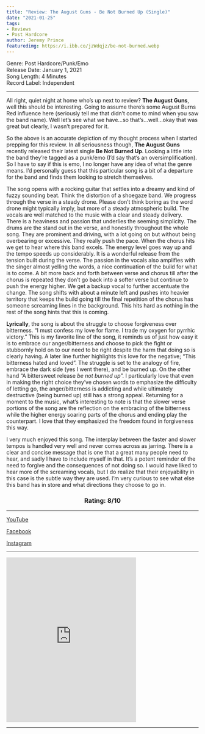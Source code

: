 ```yaml
---
title: "Review: The August Guns - Be Not Burned Up (Single)"
date: "2021-01-25"
tags:
- Reviews
- Post Hardcore
author: Jeremy Prince   
featuredimg: https://i.ibb.co/jzWdqjz/be-not-burned.webp
---
```


Genre: Post Hardcore/Punk/Emo<br>
Release Date: January 1, 2021<br>
Song Length: 4 Minutes<br>
Record Label: Independent<br>

<hr>

All right, quiet night at home who’s up next to review? **The August Guns**, well this should be interesting. Going to assume there’s some August Burns Red influence here (seriously tell me that didn’t come to mind when you saw the band name). Well let’s see what we have…so that’s…well…okay that was great but clearly, I wasn’t prepared for it. 

So the above is an accurate depiction of my thought process when I started prepping for this review. In all seriousness though, **The August Guns** recently released their latest single **Be Not Burned Up**. Looking a little into the band they’re tagged as a punk/emo (I’d say that’s an oversimplification). So I have to say if this is emo, I no longer have any idea of what the genre means. I’d personally guess that this particular song is a bit of a departure for the band and finds them looking to stretch themselves.

The song opens with a rocking guitar that settles into a dreamy and kind of fuzzy sounding beat. Think the distortion of a shoegaze band. We progress through the verse in a steady drone. Please don’t think boring as the word drone might typically imply, but more of a steady atmospheric build. The vocals are well matched to the music with a clear and steady delivery. There is a heaviness and passion that underlies the seeming simplicity. The drums are the stand out in the verse, and honestly throughout the whole song. They are prominent and driving, with a lot going on but without being overbearing or excessive. They really push the pace. When the chorus hits we get to hear where this band excels. The energy level goes way up and the tempo speeds up considerably. It is a wonderful release from the tension built during the verse. The passion in the vocals also amplifies with the singer almost yelling the words, a nice continuation of the build for what is to come. A bit more back and forth between verse and chorus till after the chorus is repeated they don’t go back into a softer verse but continue to push the energy higher. We get a backup vocal to further accentuate the change. The song shifts with about a minute left and pushes into heavier territory that keeps the build going till the final repetition of the chorus has someone screaming lines in the background. This hits hard as nothing in the rest of the song hints that this is coming.

**Lyrically**, the song is about the struggle to choose forgiveness over bitterness. “I must confess my love for flame. I trade my oxygen for pyrrhic victory.” This is my favorite line of the song, it reminds us of just how easy it is to embrace our anger/bitterness and choose to pick the fight or stubbornly hold on to our need to be right despite the harm that doing so is clearly having. A later line further highlights this love for the negative; “This bitterness hated and loved”. The struggle is set to the analogy of fire, embrace the dark side (yes I went there), and be burned up. On the other hand “A bittersweet release *be not burned up*”. I particularly love that even in making the right choice they’ve chosen words to emphasize the difficulty of letting go, the anger/bitterness is addicting and while ultimately destructive (being burned up) still has a strong appeal. Returning for a moment to the music, what’s interesting to note is that the slower verse portions of the song are the reflection on the embracing of the bitterness while the higher energy soaring parts of the chorus and ending play the counterpart. I love that they emphasized the freedom found in forgiveness this way.

I very much enjoyed this song. The interplay between the faster and slower tempos is handled very well and never comes across as jarring. There is a clear and concise message that is one that a great many people need to hear, and sadly I have to include myself in that. It’s a potent reminder of the need to forgive and the consequences of not doing so. I would have liked to hear more of the screaming vocals, but I do realize that their enjoyability in this case is the subtle way they are used. I’m very curious to see what else this band has in store and what directions they choose to go in.

<h3 style="text-align:center">Rating: 8/10</h3>

<hr>

[YouTube](https://www.youtube.com/watch?v=_RlKl-ASk4k)

[Facebook](http://www.facebook.com/theaugustguns)

[Instagram](http://www.instagram.com/theaugustguns)

<hr>

<iframe style="border: 0; width: 340px; height: 432px;" src="https://bandcamp.com/EmbeddedPlayer/track=557063526/size=large/bgcol=ffffff/linkcol=0687f5/tracklist=false/transparent=true/" seamless><a href="https://theaugustguns.bandcamp.com/track/be-not-burned-up">Be Not Burned Up by The August Guns</a></iframe>

<hr>



